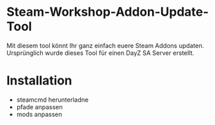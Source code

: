 # Steam-Workshop-Addon-Update-Tool

Mit diesem tool könnt Ihr ganz einfach euere Steam Addons updaten.
Ursprünglich wurde dieses Tool für einen DayZ SA Server erstellt.

# Installation
- steamcmd herunterladne
- pfade anpassen
- mods anpassen